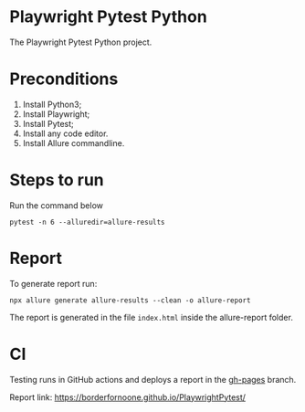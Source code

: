 # Playwright Pytest Python

The Playwright Pytest Python project.

# Preconditions

1. Install Python3;
2. Install Playwright;
3. Install Pytest;
3. Install any code editor.
4. Install Allure commandline.

# Steps to run

Run the command below

```
pytest -n 6 --alluredir=allure-results
```

# Report

To generate report run: 
```
npx allure generate allure-results --clean -o allure-report
```
The report is generated in the file `index.html` inside the allure-report folder.

# CI

Testing runs in GitHub actions and deploys a report in the [gh-pages](https://borderfornoone.github.io/PlaywrightPytest/) branch.

Report link: https://borderfornoone.github.io/PlaywrightPytest/
